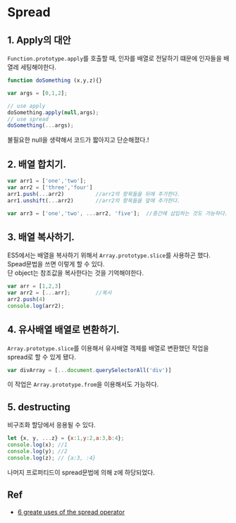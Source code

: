 # Spread


## 1. Apply의 대안
`Function.prototype.apply`를 호출할 때, 인자를 배열로 전달하기 떄문에 인자들을 배열레 세팅해야한다.

```js
function doSomething (x,y,z){}

var args = [0,1,2];

// use apply
doSomething.apply(null,args);
// use spread
doSomething(...args);
```
불필요한 null을 생략해서 코드가 짧아지고 단순해졌다.!


## 2. 배열 합치기.
```js
var arr1 = ['one','two'];
var arr2 = ['three','four']
arr1.push(...arr2)          //arr2의 항목들을 뒤에 추가한다.
arr1.unshift(...arr2)       //arr2의 항목들을 앞에 추가한다.

var arr3 = ['one','two', ...arr2, 'five'];  //중간에 삽입하는 것도 가능하다.
```

## 3. 배열 복사하기.
ES5에서는 배열을 복사하기 위해서 `Array.prototype.slice`를 사용하곤 했다. Spead문법을 쓰면 이렇게 할 수 있다.  
단 object는 참조값을 복사한다는 것을 기억해야한다.
```js
var arr = [1,2,3]
var arr2 = [...arr];        //복사
arr2.push(4)
console.log(arr2);
```

## 4. 유사배열 배열로 변환하기.
`Array.prototype.slice`를 이용해서 유사배열 객체를 배열로 변환했던 작업을 spread로 할 수 있게 됐다.
```js
var divArray = [...document.querySelectorAll('div')]
```
이 작업은 `Array.prototype.from`을 이용해서도 가능하다.

## 5. destructing
비구조화 할당에서 응용될 수 있다. 
```js
let {x, y, ...z} = {x:1,y:2,a:3,b:4};
console.log(x); //1
console.log(y); //2
console.log(z); // {a:3, :4}
```
나머지 프로퍼티드이 spread문법에 의해 z에 하당되었다.






## Ref
- [6 greate uses of the spread operator](https://orezytivarg.github.io/6-great-uses-of-the-spread-operator/)